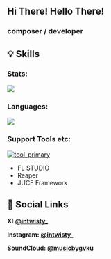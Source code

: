 <!--
**bygaku/bygaku** is a ✨ _special_ ✨ repository because its `README.md` (this file) appears on your GitHub profile.

Here are some ideas to get you started:

- 🔭 I’m currently working on ...
- 🌱 I’m currently learning ...
- 👯 I’m looking to collaborate on ...
- 🤔 I’m looking for help with ...
- 💬 Ask me about ...
- 📫 How to reach me: ...
- 😄 Pronouns: ...
- ⚡ Fun fact: ...
-->
## Hi There! Hello There!
### **composer / developer**

## 💡 Skills
### Stats:
![](http://github-profile-summary-cards.vercel.app/api/cards/profile-details?username=bygaku&theme=gruvbox)

### Languages:
![](https://github-readme-stats.vercel.app/api/top-langs?username=bygaku&theme=gruvbox&count_private=true&hide_progress=true&hide_border=true)

### Support Tools etc:
[![tool_primary](https://skillicons.dev/icons?i=cmake,vscode,visualstudio,powershell,vim,git,unity,ps,ai)](https://skillicons.dev)

- FL STUDIO
- Reaper
- JUCE Framework

## 🔗 Social Links

**X: [@intwisty_](https://x.com/intwisty_/)**

**Instagram: [@intwisty_](https://www.instagram.com/intwisty_/)**

**SoundCloud: [@musicbygvku](https://soundcloud.com/musicbygvku/)**
